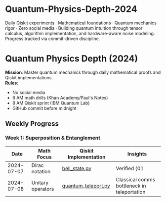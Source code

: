 # Quantum-Physics-Depth-2024
Daily Qiskit experiments · Mathematical foundations · Quantum mechanics rigor · Zero social media · Building quantum intuition through tensor calculus, algorithm implementation, and hardware-aware noise modeling. Progress tracked via commit-driven discipline.
# Quantum Physics Depth (2024)

**Mission**: Master quantum mechanics through daily mathematical proofs and Qiskit implementations.  
**Rules**:  
- No social media  
- 6 AM math drills (Khan Academy/Paul's Notes)  
- 8 AM Qiskit sprint (IBM Quantum Lab)  
- GitHub commit before midnight  

## Weekly Progress
### Week 1: Superposition & Entanglement
| Date       | Math Focus          | Qiskit Implementation       | Insights                  |
|------------|---------------------|----------------------------|---------------------------|
| 2024-07-07 | Dirac notation      | [bell_state.py](qiskit/week1/bell_state.py) | Verified ⟨01|ψ⟩ = 0 for entangled pairs |
| 2024-07-08 | Unitary operators   | [quantum_teleport.py](qiskit/week1/quantum_teleport.py) | Classical comms bottleneck in teleportation |
